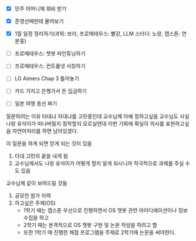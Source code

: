- [x] 민주 어머니께 회비 받기
- [x] 준영선배한테 물어보기
- [x] 1월 일정 정리하기(과외: 보라, 프로메테우스: 빨강, LLM 스터디: 노랑, 캡스톤: 연분홍)
- [ ] 프로메테우스: 챗봇 파인튜닝하기
- [ ] 프로메테우스: 컨트롤넷 서칭하기
- [ ] LG Aimers Chap 3 틀어놓기

- [ ] 카드 가지고 은행가서 돈 입금하기
- [ ] 일본 여행 동선 짜기


질문하려는 이유
타대냐 자대냐를 고민중인데 교수님께 아예 정하고싶음
교수님도 사실 나랑 유석이가 떠나버릴지 정착할지 모르실텐데 이번 기회에 확실히 의사를 표현하고싶음
	자연어처리를 하면 남아있겠다.

이 질문을 하게 되면 얻게 되는 것이 있음
1. 타대 고민의 끝을 내게 됨
2. 교수님께서도 나랑 유석이가 어떻게 할지 알게 되시니까 적극적으로 과제를 주실 수도 있음


교수님께 같이 보여드릴 것들
1. 공모전 참가 이력
2. 하고싶은 주제(OS)
	- 1학기 때는 캡스톤 우선으로 진행하면서 OS 챗봇 관련 아이디에이션이나 정보 수집을 하고
	- 2학기 때는 본격적으로 OS 챗봇 구현 및 논문 작성을 하려고 함
	- 또한 1학기 때 진행한 채점 프로그램을 주제로 2학기때 논문을 써야한다.


